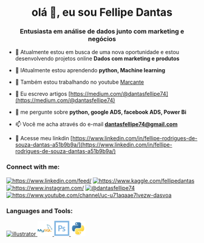 <h1 align="center">olá 👋, eu sou Fellipe Dantas</h1>
<h3 align="center">Entusiasta em análise de dados junto com marketing e negócios</h3>

- 🔭 Atualmente estou em busca de uma nova oportunidade e estou desenvolvendo projetos online **Dados com marketing e produtos**

- 🌱 IAtualmente estou aprendendo **python, Machine learning**

- 👯 Também estou trabalhando no youtube [Marcante](https://www.youtube.com/channel/UC-u71aQaae7LVEZw-dAsVOA)

- 📝 Eu escrevo artigos [https://medium.com/@dantasfellipe74](https://medium.com/@dantasfellipe74)

- 💬 me pergunte sobre **python, google ADS, facebook ADS, Power Bi**

- 📫 Você me acha através do e-mail **dantasfellipe74@gmail.com**

- 📄 Acesse meu linkdin [https://www.linkedin.com/in/fellipe-rodrigues-de-souza-dantas-a51b9b9a/](https://www.linkedin.com/in/fellipe-rodrigues-de-souza-dantas-a51b9b9a/)

<h3 align="left">Connect with me:</h3>
<p align="left">
<a href="https://linkedin.com/in/https://www.linkedin.com/feed/" target="blank"><img align="center" src="https://raw.githubusercontent.com/rahuldkjain/github-profile-readme-generator/master/src/images/icons/Social/linked-in-alt.svg" alt="https://www.linkedin.com/feed/" height="30" width="40" /></a>
<a href="https://kaggle.com/https://www.kaggle.com/fellipedantas" target="blank"><img align="center" src="https://raw.githubusercontent.com/rahuldkjain/github-profile-readme-generator/master/src/images/icons/Social/kaggle.svg" alt="https://www.kaggle.com/fellipedantas" height="30" width="40" /></a>
<a href="https://instagram.com/https://www.instagram.com/" target="blank"><img align="center" src="https://raw.githubusercontent.com/rahuldkjain/github-profile-readme-generator/master/src/images/icons/Social/instagram.svg" alt="https://www.instagram.com/" height="30" width="40" /></a>
<a href="https://medium.com/@dantasfellipe74" target="blank"><img align="center" src="https://raw.githubusercontent.com/rahuldkjain/github-profile-readme-generator/master/src/images/icons/Social/medium.svg" alt="@dantasfellipe74" height="30" width="40" /></a>
<a href="https://www.youtube.com/c/https://www.youtube.com/channel/uc-u71aqaae7lvezw-dasvoa" target="blank"><img align="center" src="https://raw.githubusercontent.com/rahuldkjain/github-profile-readme-generator/master/src/images/icons/Social/youtube.svg" alt="https://www.youtube.com/channel/uc-u71aqaae7lvezw-dasvoa" height="30" width="40" /></a>
</p>

<h3 align="left">Languages and Tools:</h3>
<p align="left"> <a href="https://www.adobe.com/in/products/illustrator.html" target="_blank" rel="noreferrer"> <img src="https://www.vectorlogo.zone/logos/adobe_illustrator/adobe_illustrator-icon.svg" alt="illustrator" width="40" height="40"/> </a> <a href="https://www.mysql.com/" target="_blank" rel="noreferrer"> <img src="https://raw.githubusercontent.com/devicons/devicon/master/icons/mysql/mysql-original-wordmark.svg" alt="mysql" width="40" height="40"/> </a> <a href="https://www.photoshop.com/en" target="_blank" rel="noreferrer"> <img src="https://raw.githubusercontent.com/devicons/devicon/master/icons/photoshop/photoshop-line.svg" alt="photoshop" width="40" height="40"/> </a> <a href="https://www.python.org" target="_blank" rel="noreferrer"> <img src="https://raw.githubusercontent.com/devicons/devicon/master/icons/python/python-original.svg" alt="python" width="40" height="40"/> </a> </p>

<!---
- 👋 Hi, I’m @Fellipedantas
- 👀 I’m interested in ...
- 🌱 I’m currently learning ...
- 💞️ I’m looking to collaborate on ...
- 📫 How to reach me ...

<!---
Fellipedantas/Fellipedantas is a ✨ special ✨ repository because its `README.md` (this file) appears on your GitHub profile.
You can click the Preview link to take a look at your changes.
--->
